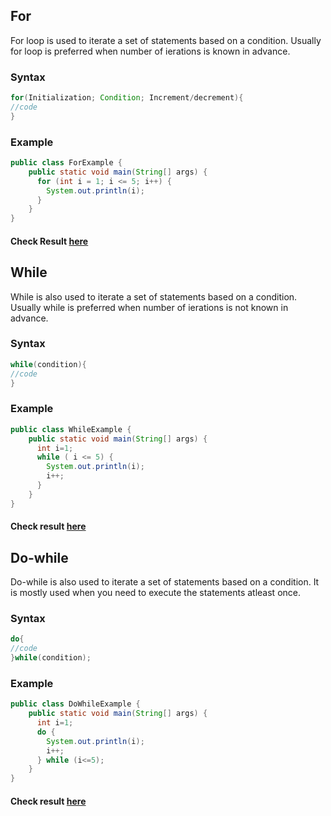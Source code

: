 ## For

For loop is used to iterate a set of statements based on a condition. Usually for loop is preferred when number of ierations is known in advance.

### Syntax

```java
for(Initialization; Condition; Increment/decrement){  
//code  
} 
```
### Example

```java
public class ForExample {
    public static void main(String[] args) {
      for (int i = 1; i <= 5; i++) {
        System.out.println(i);
      }
    }
}
```

#### Check Result [here](https://onecompiler.com/java/3vk6bxq29)

## While

While is also used to iterate a set of statements based on a condition. Usually while is preferred when number of ierations is not known in advance.

### Syntax

```java
while(condition){  
//code 
}  
```
### Example

```java
public class WhileExample {
    public static void main(String[] args) {
      int i=1;
      while ( i <= 5) {
        System.out.println(i);
        i++;
      }
    }
}
```
#### Check result [here](https://onecompiler.com/java/3vk6c4bsn)

## Do-while

Do-while is also used to iterate a set of statements based on a condition. It is mostly used when you need to execute the statements atleast once.

### Syntax

```java
do{  
//code 
}while(condition); 
```
### Example

```java
public class DoWhileExample {
    public static void main(String[] args) {
      int i=1;
      do {
        System.out.println(i);
        i++;
      } while (i<=5);
    }
}
```

#### Check result [here](https://onecompiler.com/java/3vk6cdxsu)